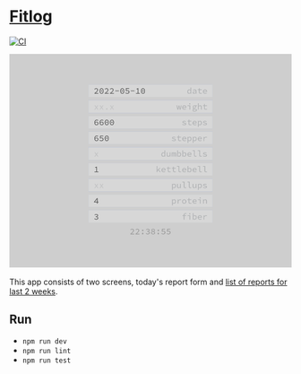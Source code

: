 # [Fitlog](https://github.com/rusty-cluster/styleguide/blob/main/js/vue)
[![CI](https://github.com/ksevelyar/fitlog-vue/actions/workflows/ci.yml/badge.svg)](https://github.com/ksevelyar/fitlog-vue/actions/workflows/ci.yml)

![today's report form](https://raw.githubusercontent.com/ksevelyar/fitlog-vue/main/screens/report-form.png)

This app consists of two screens, today's report form and [list of reports for last 2 weeks](https://raw.githubusercontent.com/ksevelyar/fitlog-vue/main/screens/report-list.png).

## Run

* `npm run dev`
* `npm run lint`
* `npm run test`
